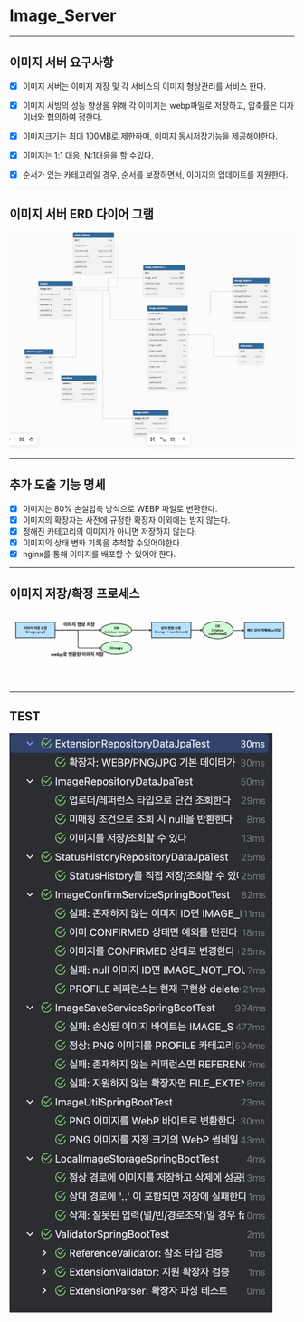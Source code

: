 # Image_Server

---

## 이미지 서버 요구사항 

- [x] 이미지 서버는 이미지 저장 및 각 서비스의 이미지 형상관리를 서비스 한다.
- [x] 이미지 서빙의 성능 향상을 위해 각 이미지는 webp파일로 저장하고, 압축률은 디자이너와 협의하여 정한다.
- [x] 이미지크기는 최대 100MB로 제한하며, 이미지 동시저장기능을 제공해야한다.
- [x] 이미지는 1:1 대응, N:1대응을 할 수있다.
- [x] 순서가 있는 카테고리일 경우, 순서를 보장하면서, 이미지의 업데이트를 지원한다.


---

## 이미지 서버 ERD 다이어 그램 
![erd.png](readMe_images/erd.png)


---

## 추가 도출  기능 명세

- [x] 이미지는 80% 손실압축 방식으로 WEBP 파일로 변환한다.
- [x] 이미지의 확장자는 사전에 규정한 확장자 이외에는 받지 않는다.
- [x] 정해진 카테고리의 이미지가 아니면 저장하지 않는다.
- [x] 이미지의 상태 변화 기록을 추척할 수있어야한다.
- [x] nginx를 통해 이미지를 배포할 수 있어야 한다.

----

## 이미지 저장/확정 프로세스

![프로세스.png](readMe_images/%ED%94%84%EB%A1%9C%EC%84%B8%EC%8A%A4.png)


-----

## TEST

![Test.png](readMe_images/Test.png)
